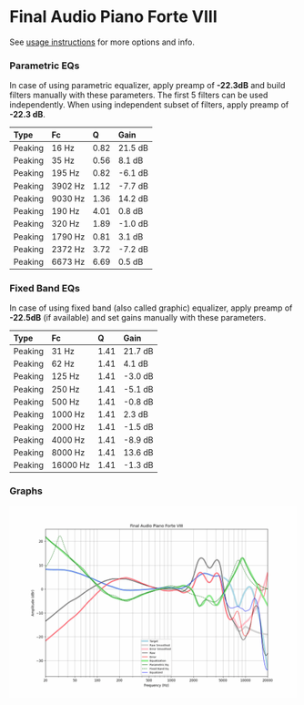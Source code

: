 # Final Audio Piano Forte VIII
See [usage instructions](https://github.com/jaakkopasanen/AutoEq#usage) for more options and info.

### Parametric EQs
In case of using parametric equalizer, apply preamp of **-22.3dB** and build filters manually
with these parameters. The first 5 filters can be used independently.
When using independent subset of filters, apply preamp of **-22.3 dB**.

| Type    | Fc      |    Q | Gain    |
|:--------|:--------|:-----|:--------|
| Peaking | 16 Hz   | 0.82 | 21.5 dB |
| Peaking | 35 Hz   | 0.56 | 8.1 dB  |
| Peaking | 195 Hz  | 0.82 | -6.1 dB |
| Peaking | 3902 Hz | 1.12 | -7.7 dB |
| Peaking | 9030 Hz | 1.36 | 14.2 dB |
| Peaking | 190 Hz  | 4.01 | 0.8 dB  |
| Peaking | 320 Hz  | 1.89 | -1.0 dB |
| Peaking | 1790 Hz | 0.81 | 3.1 dB  |
| Peaking | 2372 Hz | 3.72 | -7.2 dB |
| Peaking | 6673 Hz | 6.69 | 0.5 dB  |

### Fixed Band EQs
In case of using fixed band (also called graphic) equalizer, apply preamp of **-22.5dB**
(if available) and set gains manually with these parameters.

| Type    | Fc       |    Q | Gain    |
|:--------|:---------|:-----|:--------|
| Peaking | 31 Hz    | 1.41 | 21.7 dB |
| Peaking | 62 Hz    | 1.41 | 4.1 dB  |
| Peaking | 125 Hz   | 1.41 | -3.0 dB |
| Peaking | 250 Hz   | 1.41 | -5.1 dB |
| Peaking | 500 Hz   | 1.41 | -0.8 dB |
| Peaking | 1000 Hz  | 1.41 | 2.3 dB  |
| Peaking | 2000 Hz  | 1.41 | -1.5 dB |
| Peaking | 4000 Hz  | 1.41 | -8.9 dB |
| Peaking | 8000 Hz  | 1.41 | 13.6 dB |
| Peaking | 16000 Hz | 1.41 | -1.3 dB |

### Graphs
![](./Final%20Audio%20Piano%20Forte%20VIII.png)
